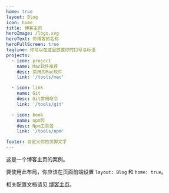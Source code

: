 ```yaml
---
home: true
layout: Blog
icon: home
title: 博客主页
heroImage: /logo.svg
heroText: 你博客的名称
heroFullScreen: true
tagline: 你可以在这里放置你的口号与标语
projects:
  - icon: project
    name: Mac软件推荐
    desc: 常用的Mac软件
    link: '/tools/mac'

  - icon: link
    name: Git
    desc: Git常用命令
    link: '/tools/git'

  - icon: book
    name: npm包
    desc: Npm工具包
    link: '/tools/npm'

footer: 自定义你的页脚文字
---
```


这是一个博客主页的案例。

要使用此布局，你应该在页面前端设置 `layout: Blog` 和 `home: true`。

相关配置文档请见 [博客主页](https://vuepress-theme-hope.github.io/v2/zh/guide/blog/home/)。
